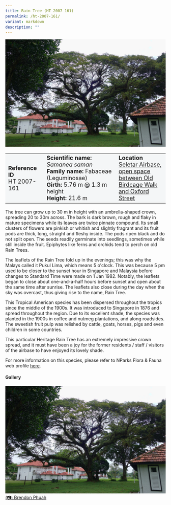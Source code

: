 ```yaml
---
title: Rain Tree (HT 2007 161)
permalink: /ht-2007-161/
variant: markdown
description: ""
---
```

<div class="isomer-image-wrapper">
<img src="/images/Heritage_trees_photos/samsam_ht2007-161_habit.jpg">
</div><table style="minWidth: 100px; font-size: 18px; background: #F4F6F7">
<tbody><tr>
<td rowspan="1" colspan="1">
<strong>Reference ID</strong>
<br>HT 2007-161
</td>
<td rowspan="1" colspan="1">
<strong>Scientific name:</strong> <em>Samanea saman</em>
<br><strong>Family name:</strong> Fabaceae (Leguminosae)
<br><strong>Girth: </strong>5.76 m @ 1.3 m height
<br><strong>Height: </strong>21.6 m
</td>
<td rowspan="1" colspan="1">
<strong>Location</strong><a href="https://www.onemap.gov.sg/?lat=1.4096200000002126&amp;lng=103.87042200000448">
 <br>Seletar Airbase, open space
 <br>between Old Birdcage Walk<br>and Oxford Street</a>
</td>
</tr>
</tbody>
</table>
<p>The tree can grow up to 30 m in height with an umbrella-shaped crown, spreading 20 to 30m across. The bark is dark brown, rough and flaky in mature specimens while its leaves are twice pinnate compound. Its small clusters of flowers are pinkish or whitish and slightly fragrant and its fruit pods are thick, long, straight and fleshy inside. The pods ripen black and do not split open. The seeds readily germinate into seedlings, sometimes while still inside the fruit. Epiphytes like ferns and orchids tend to perch on old Rain Trees.</p>

<p>The leaflets of the Rain Tree fold up in the evenings; this was why the Malays called it Pukul Lima, which means 5 o'clock. This was because 5 pm used to be closer to the sunset hour in Singapore and Malaysia before changes to Standard Time were made on 1 Jan 1982. Notably, the leaflets began to close about one-and-a-half hours before sunset and open about the same time after sunrise. The leaflets also close during the day when the sky was overcast, thus giving rise to the name, Rain Tree.</p>

<p>This Tropical American species has been dispersed throughout the tropics since the middle of the 1900s. It was introduced to Singapore in 1876 and spread throughout the region. Due to its excellent shade, the species was planted in the 1900s in coffee and nutmeg plantations, and along roadsides. The sweetish fruit pulp was relished by cattle, goats, horses, pigs and even children in some countries.</p>
	
<p>This particular Heritage Rain Tree has an extremely impressive crown spread, and it must have been a joy for the former residents / staff / visitors of the airbase to have enjoyed its lovely shade.</p>

<p>For more information on this species, please refer to NParks Flora &amp; Fauna web profile <a href="https://www.nparks.gov.sg/florafaunaweb/flora/3/1/3106">here</a>.</p>

<h4><b>Gallery</b></h4>
<div class="isomer-card-grid">
<a href="/images/Heritage_trees_photos/samsam_ht2007-161_habit.jpg" class="isomer-card">
<div class="isomer-card-image">
<div class="isomer-image-wrapper"><img src="/images/Heritage_trees_photos/samsam_ht2007-161_habit.jpg"></div></div>
<div class="isomer-card-body"><div class="isomer-card-description">(📷: Brendon Phuah</div></div></a><br></div>